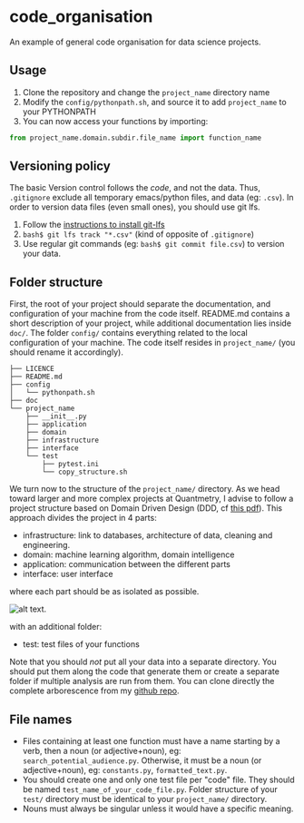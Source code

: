 # code_organisation
An example of general code organisation for data science projects. 

## Usage
1. Clone the repository and change the `project_name` directory name
2. Modify the `config/pythonpath.sh`, and source it to add `project_name` to your PYTHONPATH
3. You can now access your functions by importing:

```python
from project_name.domain.subdir.file_name import function_name
```

## Versioning policy
The basic Version control follows the *code*, and not the data. Thus, `.gitignore` exclude all temporary emacs/python files, and data (eg: `.csv`). In order to version data files (even small ones), you should use git lfs.

1. Follow the [instructions to install git-lfs](https://git-lfs.github.com/)  
2. `bash$ git lfs track "*.csv"` (kind of opposite of `.gitignore`)  
3. Use regular git commands (eg: `bash$ git commit file.csv`) to version your data.  





## Folder structure 
First, the root of your project should separate the documentation, and configuration of your machine from the code itself. README.md contains a short description of your project, while additional documentation lies inside `doc/`. The folder `config/` contains everything related to the local configuration of your machine. The code itself resides in `project_name/` (you should rename it accordingly).

```
├── LICENCE
├── README.md
├── config
│   └── pythonpath.sh
├── doc
└── project_name
    ├── __init__.py
    ├── application
    ├── domain
    ├── infrastructure
    ├── interface
    └── test
        ├── pytest.ini
        └── copy_structure.sh
```

 We turn now to the structure of the `project_name/` directory. As we head toward larger and more complex projects at Quantmetry, I advise to follow a project structure based on Domain Driven Design (DDD, cf [this pdf](http://blog.infosaurus.fr/public/docs/DDDViteFait.pdf)). This approach divides the project in 4 parts:

- infrastructure: link to databases, architecture of data, cleaning and engineering.
- domain: machine learning algorithm, domain intelligence
- application: communication between the different parts
- interface: user interface

where each part should be as isolated as possible.

![alt text](content/domain_driven_design.png "Architecture of the project based on DDD, with the casual data science blocks.").

with an additional folder:

- test: test files of your functions

Note that you should *not* put all your data into a separate directory. You should put them along the code that generate them or create a separate folder if multiple analysis are run from them. You can clone directly the complete arborescence from my [github repo](https://github.com/ldocao/code_organisation).


## File names
- Files containing at least one function must have a name starting by a verb, then a noun (or adjective+noun), eg: `search_potential_audience.py`. Otherwise, it must be a noun (or adjective+noun), eg: `constants.py`, `formatted_text.py`.
- You should create one and only one test file per "code" file. They should be named `test_name_of_your_code_file.py`. Folder structure of your `test/` directory must be identical to your `project_name/` directory. 
- Nouns must always be singular unless it would have a specific meaning.
